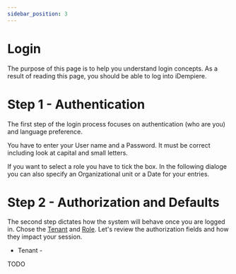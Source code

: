 ```yaml
---
sidebar_position: 3
---
```

# Login

The purpose of this page is to help you understand login concepts. As a result of reading this page, you should be able to log into iDempiere.

# Step 1 - Authentication

The first step of the login process focuses on authentication (who are you) and language preference.

You have to enter your User name and a Password. It must be correct including look at capital and small letters.

If you want to select a role you have to tick the box. In the following dialoge you can also specify an Organizational unit or a Date for your entries.

# Step 2 - Authorization and Defaults

The second step dictates how the system will behave once you are logged in. Chose the [Tenant](vocabulary#tenant) and [Role](vocabulary#role). Let's review the authorization fields and how they impact your session.

* Tenant - 

TODO
